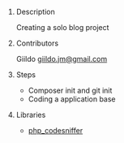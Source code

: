 1. Description

    Creating a solo blog project

2. Contributors

    Giildo <giildo.jm@gmail.com>

3. Steps

    * Composer init and git init
    * Coding a application base
    
4. Libraries

    * [php_codesniffer](https://packagist.org/packages/squizlabs/php_codesniffer)